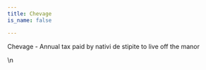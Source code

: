 ```yaml
---
title: Chevage
is_name: false

---
```


Chevage - Annual tax paid by nativi de stipite to live off the manor


\n

